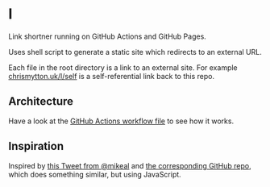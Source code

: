 # l

Link shortner running on GitHub Actions and GitHub Pages.

Uses shell script to generate a static site which redirects to an external URL.

Each file in the root directory is a link to an external site. For example [chrismytton.uk/l/self](https://www.chrismytton.uk/l/self) is a self-referential link back to this repo.

## Architecture

Have a look at the [GitHub Actions workflow file](.github/workflows/main.yml) to see how it works.

## Inspiration

Inspired by [this Tweet from @mikeal](https://twitter.com/mikeal/status/1284230110678155267) and [the corresponding GitHub repo](https://www.chrismytton.uk/l/mikeal-shortlink), which does something similar, but using JavaScript.
